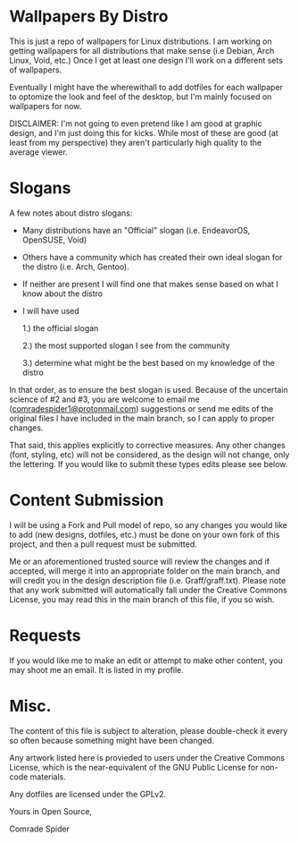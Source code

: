 
# Wallpapers By Distro
This is just a repo of wallpapers for Linux distributions. I am working on getting wallpapers for all distributions that make sense (i.e Debian, Arch Linux, Void, etc.)
Once I get at least one design I'll work on a different sets of wallpapers.

Eventually I might have the wherewithall to add dotfiles for each wallpaper to optomize the look and feel of the desktop, but I'm mainly focused on wallpapers for now.

DISCLAIMER: I'm not going to even pretend like I am good at graphic design, and I'm just doing this for kicks. While most of these are good (at least from my perspective) they aren't particularly high quality to the average viewer.  


# Slogans

A few notes about distro slogans:

- Many distributions have an "Official" slogan (i.e. EndeavorOS, OpenSUSE, Void) 

- Others have a community which has created their own ideal slogan for the distro (i.e. Arch, Gentoo).  

- If neither are present I will find one that makes sense based on what I know about the distro

- I will have used 

     1.) the official slogan
     
     2.) the most supported slogan I see from the community
    
     3.) determine what might be the best based on my knowledge of the distro

In that order, as to ensure the best slogan is used.  Because of the uncertain science of #2 and #3, you are welcome to email me (comradespider1@protonmail.com) suggestions or send me edits of the original files I have included in the main branch, so I can apply to proper changes.

That said, this applies explicitly to corrective measures.  Any other changes (font, styling, etc) will not be considered, as the design will not change, only the lettering.  If you would like to submit these types edits please see below.


# Content Submission

I will be using a Fork and Pull model of repo, so any changes you would like to add (new designs, dotfiles, etc.) must be done on your own fork of this project, and then a pull request must be submitted. 

Me or an aforementioned trusted source will review the changes and if accepted, will merge it into an appropriate folder on the main branch, and will credit you in the design description file (i.e. Graff/graff.txt).  Please note that any work submitted will automatically fall under the Creative Commons License, you may read this in the main branch of this file, if you so wish.


# Requests

If you would like me to make an edit or attempt to make other content, you may shoot me an email.  It is listed in my profile. 


# Misc.

The content of this file is subject to alteration, please double-check it every so often because something might have been changed.

Any artwork listed here is provieded to users under the Creative Commons License, which is the near-equivalent of the GNU Public License for non-code materials.

Any dotfiles are licensed under the GPLv2.

Yours in Open Source,

Comrade Spider
